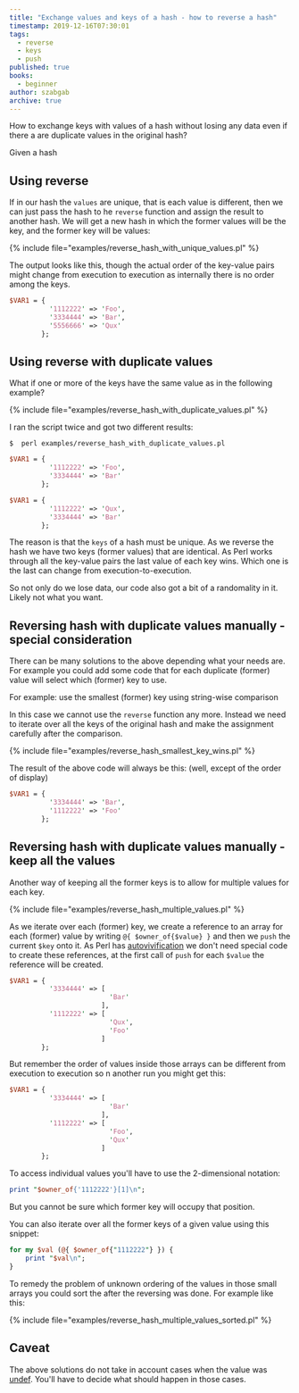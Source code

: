 ```yaml
---
title: "Exchange values and keys of a hash - how to reverse a hash"
timestamp: 2019-12-16T07:30:01
tags:
  - reverse
  - keys
  - push
published: true
books:
  - beginner
author: szabgab
archive: true
---
```



How to exchange keys with values of a hash without losing any data even if there a are duplicate values in the original hash?


Given a hash

## Using reverse

If in our hash the `values` are unique, that is each value is different,
then we can just pass the hash to he `reverse` function and assign the result to another hash.
We will get a new hash in which the former values will be the key, and the former key will be values:

{% include file="examples/reverse_hash_with_unique_values.pl" %}

The output looks like this, though the actual order of the key-value pairs might change from execution to execution as internally there is no order among the keys.

```perl
$VAR1 = {
          '1112222' => 'Foo',
          '3334444' => 'Bar',
          '5556666' => 'Qux'
        };
```

## Using reverse with duplicate values

What if one or more of the keys have the same value as in the following example?

{% include file="examples/reverse_hash_with_duplicate_values.pl" %}

I ran the script twice and got two different results:

```
$  perl examples/reverse_hash_with_duplicate_values.pl
```

```perl
$VAR1 = {
          '1112222' => 'Foo',
          '3334444' => 'Bar'
        };
```

```perl
$VAR1 = {
          '1112222' => 'Qux',
          '3334444' => 'Bar'
        };
```

The reason is that the `keys` of a hash must be unique. As we reverse the hash we
have two keys (former values) that are identical. As Perl works through all the key-value pairs the last value of each key wins. Which one is the last can change from execution-to-execution.

So not only do we lose data, our code also got a bit of a randomality in it. Likely not what you want.

## Reversing hash with duplicate values manually - special consideration

There can be many solutions to the above depending what your needs are. For example you could add some code that for each duplicate (former) value will select which (former) key to use.

For example: use the smallest (former) key using string-wise comparison

In this case we cannot use the `reverse` function any more. Instead we need to iterate over all the keys of the original hash and make the assignment carefully after the comparison.

{% include file="examples/reverse_hash_smallest_key_wins.pl" %}

The result of the above code will always be this: (well, except of the order of display)

```perl
$VAR1 = {
          '3334444' => 'Bar',
          '1112222' => 'Foo'
        };
```

## Reversing hash with duplicate values manually - keep all the values

Another way of keeping all the former keys is to allow for multiple values for each key.

{% include file="examples/reverse_hash_multiple_values.pl" %}

As we iterate over each (former) key, we create a reference to an array for each (former) value by writing `@{ $owner_of{$value} }` and then we `push` the current `$key` onto it.
As Perl has [autovivification](/autovivification) we don't need special code to create these references, at the first call of `push` for each `$value` the reference will be created.


```perl
$VAR1 = {
          '3334444' => [
                         'Bar'
                       ],
          '1112222' => [
                         'Qux',
                         'Foo'
                       ]
        };
```

But remember the order of values inside those arrays can be different from execution to execution so n another run you might get this:

```perl
$VAR1 = {
          '3334444' => [
                         'Bar'
                       ],
          '1112222' => [
                         'Foo',
                         'Qux'
                       ]
        };
```

To access individual values you'll have to use the 2-dimensional notation:

```perl
print "$owner_of{'1112222'}[1]\n";
```

But you cannot be sure which former key will occupy that position.

You can also iterate over all the former keys of a given value using this snippet:

```perl
for my $val (@{ $owner_of{"1112222"} }) {
    print "$val\n";
}
```

To remedy the problem of unknown ordering of the values in those small arrays you could sort the after the reversing was done. For example like this:

{% include file="examples/reverse_hash_multiple_values_sorted.pl" %}

## Caveat

The above solutions do not take in account cases when the value was [undef](/undef).
You'll have to decide what should happen in those cases.

